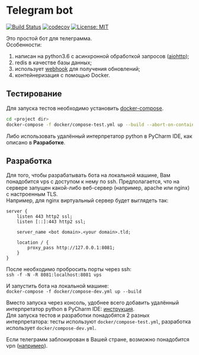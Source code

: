 # Telegram bot

[![Build Status](https://travis-ci.com/artslob/artslob-bot.svg?branch=master)](https://travis-ci.com/artslob/artslob-bot)
[![codecov](https://codecov.io/gh/artslob/artslob-bot/branch/master/graph/badge.svg)](https://codecov.io/gh/artslob/artslob-bot)
[![License: MIT](https://img.shields.io/badge/License-MIT-green.svg)](https://opensource.org/licenses/MIT)

Это простой бот для телеграмма.  
Особенности:
1. написан на python3.6 с асинхронной обработкой запросов ([aiohttp](https://aiohttp.readthedocs.io/en/stable/));
2. redis в качестве базы данных;
3. использует [webhook](https://core.telegram.org/bots/api#setwebhook) для получения обновлений;
4. контейнеризация с помощью Docker.

## Тестирование
Для запуска тестов необходимо установить [docker-compose](https://docs.docker.com/compose/install/).
```bash
cd <project dir>
docker-compose -f docker/compose-test.yml up --build --abort-on-container-exit --exit-code-from python-bot-test
```
Либо использовать удалённый интерпретатор python в PyCharm IDE, как описано в **Разработке**.

## Разработка
Для того, чтобы разрабатывать бота на локальной машине, Вам понадобится vps с доступом к нему по ssh.
Предполагается, что на сервере запущен какой-либо веб-сервер (например, apache или nginx) с настроенным TLS.  
Например, для nginx виртуальный сервер будет выглядеть так:
```
server {
    listen 443 http2 ssl;
    listen [::]:443 http2 ssl;

    server_name <bot domain>.<your domain>.tld;

    location / {
        proxy_pass http://127.0.0.1:8081;
    }
}
```
После необходимо пробросить порты через ssh:  
```ssh -f -N -R 8081:localhost:8081 vps```

И запустить бота на локальной машине:  
```docker-compose -f docker/compose-dev.yml up --build```  

Вместо запуска через консоль, удобнее всего добавить удалённый интерпретатор python в PyCharm IDE:
[инструкция](https://www.jetbrains.com/help/pycharm/using-docker-compose-as-a-remote-interpreter.html).  
Для запуска тестов и разработки понадобятся 2 разных интерпретатора: тесты используют `docker/compose-test.yml`,
разработка использует `docker/compose-dev.yml`.

Если телеграмм заблокирован в Вашей стране, возможно понадобится vpn
([например](https://github.com/Nyr/openvpn-install/)).
